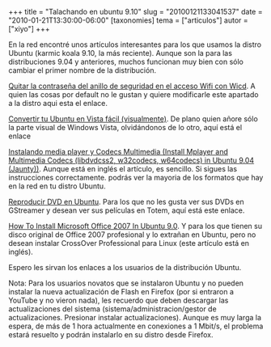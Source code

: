 +++
title = "Talachando en ubuntu 9.10"
slug = "20100121133041537"
date = "2010-01-21T13:30:00-06:00"
[taxonomies]
tema = ["articulos"]
autor = ["xiyo"]
+++

En la red encontré unos artículos interesantes para los que usamos la
distro Ubuntu (karmic koala 9.10, la más reciente). Aunque son la para
las distribuciones 9.04 y anteriores, muchos funcionan muy bien con sólo
cambiar el primer nombre de la distribución.

[Quitar la contraseña del anillo de seguridad en el acceso Wifi con
Wicd](http://www.gubuntu.es/2008/10/16/quitar-la-contrasena-del-anillo-de-seguridad-en-el-acceso-wifi-con-wicd/).
A quien las cosas por default no le gustan y quiere modificarle este
apartado a la distro aqui esta el enlace.

[Convertir tu Ubuntu en Vista fácil
(visualmente)](http://www.taringa.net/posts/linux/2628508/Converti-tu-ubuntu-en-vista-facil-%28visualmente%29.html).
De plano quien añore sólo la parte visual de Windows Vista, olvidándonos
de lo otro, aquí está el enlace

[Instalando media player y Codecs Multimedia (Install Mplayer and
Multimedia Codecs (libdvdcss2, w32codecs, w64codecs) in Ubuntu 9.04
(Jaunty))](http://www.ubuntugeek.com/install-mplayer-and-multimedia-codecs-libdvdcss2w32codecsw64codecs-in-ubuntu-904-jaunty.html).
Aunque está en inglés el artículo, es sencillo. Si sigues las
instrucciones correctamente. podrás ver la mayoria de los formatos que
hay en la red en tu distro Ubuntu.

[Reproducir DVD en
Ubuntu](http://hamburguesas.wordpress.com/2007/12/26/reproducir-dvd-en-ubuntu/).
Para los que no les gusta ver sus DVDs en GStreamer y desean ver sus
películas en Totem, aquí está este enlace.

[How To Install Microsoft Office 2007 In Ubuntu
9.0](http://samanathon.com/how-to-install-microsoft-office-2007-in-ubuntu-9-04/).
Y para los que tienen su disco original de Office 2007 profesional y lo
extrañan en Ubuntu, pero no desean instalar CrossOver Professional para
Linux (este artículo está en inglés).

Espero les sirvan los enlaces a los usuarios de la distribución Ubuntu.

Nota: Para los usuarios novatos que se instalaron Ubuntu y no pueden
instalar la nueva actualización de Flash en Firefox (por si entraron a
YouTube y no vieron nada), les recuerdo que deben descargar las
actualizaciones del sistema (sistema/administracion/gestor de
actualizaciones. Presionar instalar actualizaciones). Aunque es muy
larga la espera, de más de 1 hora actualmente en conexiones a 1 Mbit/s,
el problema estará resuelto y podrán instalarlo en su distro desde
Firefox.


